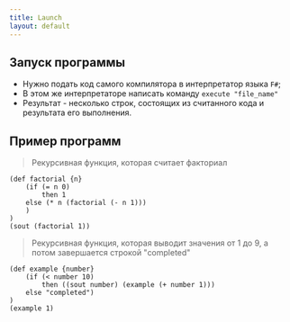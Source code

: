 ```yaml
---
title: Launch
layout: default
---
```


## Запуск программы
- Нужно подать код самого компилятора в интерпретатор языка `F#`;
- В этом же интерпретаторе написать команду `execute "file_name"`
- Результат - несколько строк, состоящих из считанного кода и результата его выполнения.

## Пример программ

> Рекурсивная функция, которая считает факториал
```
(def factorial {n}
    (if (= n 0)
        then 1
    else (* n (factorial (- n 1)))
    )
)
(sout (factorial 1))
```


> Рекурсивная функция, которая выводит значения от 1 до 9, а потом завершается строкой "completed"
```
(def example {number} 
  	(if (< number 10)
		then ((sout number) (example (+ number 1))) 
	else "completed")
) 
(example 1)
```